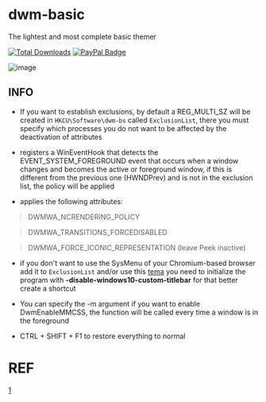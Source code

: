 # dwm-basic
The lightest and most complete basic themer

[![Total Downloads](https://img.shields.io/github/downloads/LuSlower/dwmbsc/total.svg)](https://github.com/LuSlower/dwmbsc/releases) [![PayPal Badge](https://img.shields.io/badge/PayPal-003087?logo=paypal&logoColor=fff&style=flat)](https://paypal.me/eldontweaks) 

![image](https://github.com/LuSlower/dwm-basic/assets/148411728/d6fdea55-0a61-4ce5-94ac-743483fe5e80)

## INFO

* If you want to establish exclusions, by default a REG_MULTI_SZ will be created in `HKCU\Software\dwm-bs` called `ExclusionList`, there you must specify which processes you do not want to be affected by the deactivation of attributes

* registers a WinEventHook that detects the EVENT_SYSTEM_FOREGROUND event that occurs when a window changes and becomes the active or foreground window, if this is different from the previous one (HWNDPrev) and is not in the exclusion list, the policy will be applied

* applies the following attributes:
> DWMWA_NCRENDERING_POLICY

> DWMWA_TRANSITIONS_FORCEDISABLED

> DWMWA_FORCE_ICONIC_REPRESENTATION (leave Peek inactive)

* if you don't want to use the SysMenu of your Chromium-based browser add it to `ExclusionList` and/or use this [tema](https://chromewebstore.google.com/detail/windows-vista-basic-theme/bkohfcingfpclphbaglfbbjbfajcepad) you need to initialize the program with **-disable-windows10-custom-titlebar** for that better create a shortcut

* You can specify the -m argument if you want to enable DwmEnableMMCSS, the function will be called every time a window is in the foreground

* CTRL + SHIFT + F1 to restore everything to normal

# REF
[1](https://github.com/spddl/disableDWMactivitys)

